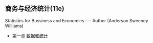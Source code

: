 ## 商务与经济统计(11e)
  Statistics for Bussiness and Economics --- Author (Anderson Sweeney Williams)

  * 第一章 [数据和统计](https://github.com/walkerqiao/walkman/blob/master/docs/da/sfbe/chapter_01.md)
